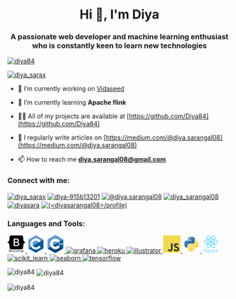 <h1 align="center">Hi 👋, I'm Diya</h1>
<h3 align="center">A passionate web developer and machine learning enthusiast who is constantly keen to learn new technologies</h3>

<p align="left"> <a href="https://github.com/ryo-ma/github-profile-trophy"><img src="https://github-profile-trophy.vercel.app/?username=diya84" alt="diya84" /></a> </p>

<p align="left"> <a href="https://twitter.com/diya_sarax" target="blank"><img src="https://img.shields.io/twitter/follow/diya_sarax?logo=twitter&style=for-the-badge" alt="diya_sarax" /></a> </p>

- 🔭 I’m currently working on [Vidaseed](https://github.com/Diya84/vidaseed)

- 🌱 I’m currently learning **Apache flink**

- 👨‍💻 All of my projects are available at [https://github.com/Diya84](https://github.com/Diya84)

- 📝 I regularly write articles on [https://medium.com/@diya.sarangal08](https://medium.com/@diya.sarangal08)

- 📫 How to reach me **diya.sarangal08@gmail.com**

<h3 align="left">Connect with me:</h3>
<p align="left">
<a href="https://twitter.com/diya_sarax" target="blank"><img align="center" src="https://raw.githubusercontent.com/rahuldkjain/github-profile-readme-generator/master/src/images/icons/Social/twitter.svg" alt="diya_sarax" height="30" width="40" /></a>
<a href="https://linkedin.com/in/diya-915b13201" target="blank"><img align="center" src="https://raw.githubusercontent.com/rahuldkjain/github-profile-readme-generator/master/src/images/icons/Social/linked-in-alt.svg" alt="diya-915b13201" height="30" width="40" /></a>
<a href="https://medium.com/@diya.sarangal08" target="blank"><img align="center" src="https://raw.githubusercontent.com/rahuldkjain/github-profile-readme-generator/master/src/images/icons/Social/medium.svg" alt="@diya.sarangal08" height="30" width="40" /></a>
<a href="https://www.hackerrank.com/diya_sarangal08" target="blank"><img align="center" src="https://raw.githubusercontent.com/rahuldkjain/github-profile-readme-generator/master/src/images/icons/Social/hackerrank.svg" alt="diya_sarangal08" height="30" width="40" /></a>
<a href="https://www.leetcode.com/diyasara" target="blank"><img align="center" src="https://raw.githubusercontent.com/rahuldkjain/github-profile-readme-generator/master/src/images/icons/Social/leet-code.svg" alt="diyasara" height="30" width="40" /></a>
<a href="https://auth.geeksforgeeks.org/user/(<diyasarangal08>/profile)" target="blank"><img align="center" src="https://raw.githubusercontent.com/rahuldkjain/github-profile-readme-generator/master/src/images/icons/Social/geeks-for-geeks.svg" alt="(<diyasarangal08>/profile)" height="30" width="40" /></a>
</p>

<h3 align="left">Languages and Tools:</h3>
<p align="left"> <a href="https://getbootstrap.com" target="_blank" rel="noreferrer"> <img src="https://raw.githubusercontent.com/devicons/devicon/master/icons/bootstrap/bootstrap-plain-wordmark.svg" alt="bootstrap" width="40" height="40"/> </a> <a href="https://www.cprogramming.com/" target="_blank" rel="noreferrer"> <img src="https://raw.githubusercontent.com/devicons/devicon/master/icons/c/c-original.svg" alt="c" width="40" height="40"/> </a> <a href="https://www.w3schools.com/cpp/" target="_blank" rel="noreferrer"> <img src="https://raw.githubusercontent.com/devicons/devicon/master/icons/cplusplus/cplusplus-original.svg" alt="cplusplus" width="40" height="40"/> </a> <a href="https://grafana.com" target="_blank" rel="noreferrer"> <img src="https://www.vectorlogo.zone/logos/grafana/grafana-icon.svg" alt="grafana" width="40" height="40"/> </a> <a href="https://heroku.com" target="_blank" rel="noreferrer"> <img src="https://www.vectorlogo.zone/logos/heroku/heroku-icon.svg" alt="heroku" width="40" height="40"/> </a> <a href="https://www.adobe.com/in/products/illustrator.html" target="_blank" rel="noreferrer"> <img src="https://www.vectorlogo.zone/logos/adobe_illustrator/adobe_illustrator-icon.svg" alt="illustrator" width="40" height="40"/> </a> <a href="https://developer.mozilla.org/en-US/docs/Web/JavaScript" target="_blank" rel="noreferrer"> <img src="https://raw.githubusercontent.com/devicons/devicon/master/icons/javascript/javascript-original.svg" alt="javascript" width="40" height="40"/> </a> <a href="https://www.python.org" target="_blank" rel="noreferrer"> <img src="https://raw.githubusercontent.com/devicons/devicon/master/icons/python/python-original.svg" alt="python" width="40" height="40"/> </a> <a href="https://reactjs.org/" target="_blank" rel="noreferrer"> <img src="https://raw.githubusercontent.com/devicons/devicon/master/icons/react/react-original-wordmark.svg" alt="react" width="40" height="40"/> </a> <a href="https://scikit-learn.org/" target="_blank" rel="noreferrer"> <img src="https://upload.wikimedia.org/wikipedia/commons/0/05/Scikit_learn_logo_small.svg" alt="scikit_learn" width="40" height="40"/> </a> <a href="https://seaborn.pydata.org/" target="_blank" rel="noreferrer"> <img src="https://seaborn.pydata.org/_images/logo-mark-lightbg.svg" alt="seaborn" width="40" height="40"/> </a> <a href="https://www.tensorflow.org" target="_blank" rel="noreferrer"> <img src="https://www.vectorlogo.zone/logos/tensorflow/tensorflow-icon.svg" alt="tensorflow" width="40" height="40"/> </a> </p>

<p><img align="left" src="https://github-readme-stats.vercel.app/api/top-langs?username=diya84&show_icons=true&locale=en&layout=compact" alt="diya84" /></p>

<p>&nbsp;<img align="center" src="https://github-readme-stats.vercel.app/api?username=diya84&show_icons=true&locale=en" alt="diya84" /></p>

<p><img align="center" src="https://github-readme-streak-stats.herokuapp.com/?user=diya84&" alt="diya84" /></p>

